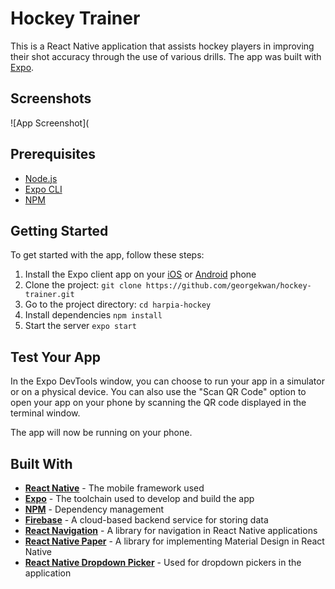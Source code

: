 # **Hockey Trainer**

This is a React Native application that assists hockey players in improving their shot accuracy through the use of various drills. The app was built with [Expo](https://expo.io/).

## Screenshots

![App Screenshot]([](https://i.imgur.com/Q0oXdQe.gifv)

## Prerequisites

- [Node.js](https://nodejs.org/)
- [Expo CLI](https://docs.expo.io/versions/latest/workflow/expo-cli/)
- [NPM](https://www.npmjs.com/)

## Getting Started

To get started with the app, follow these steps:

1. Install the Expo client app on your [iOS](https://apps.apple.com/us/app/expo-go/id982107779) or [Android](https://play.google.com/store/apps/details?id=host.exp.exponent&gl=US) phone
2. Clone the project: `git clone https://github.com/georgekwan/hockey-trainer.git`
3. Go to the project directory: `cd harpia-hockey`
4. Install dependencies `npm install`
5. Start the server `expo start`

## Test Your App

In the Expo DevTools window, you can choose to run your app in a simulator or on a physical device. You can also use the "Scan QR Code" option to open your app on your phone by scanning the QR code displayed in the terminal window.

The app will now be running on your phone.

## Built With

- [**React Native**](https://reactnative.dev/) - The mobile framework used
- [**Expo**](https://expo.io/) - The toolchain used to develop and build the app
- [**NPM**](https://www.npmjs.com/) - Dependency management
- [**Firebase**](https://firebase.google.com/) - A cloud-based backend service for storing data
- [**React Navigation**](https://reactnavigation.org/) - A library for navigation in React Native applications
- [**React Native Paper**](https://reactnativepaper.com/) - A library for implementing Material Design in React Native
- [**React Native Dropdown Picker**](https://hossein-zare.github.io/react-native-dropdown-picker-website/) - Used for dropdown pickers in the application
